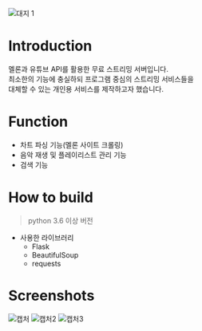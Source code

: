 ![대지 1](https://user-images.githubusercontent.com/29334258/69242417-289c4380-0be4-11ea-8a4d-56ed7621dec7.png)

# Introduction
멜론과 유튜브 API를 활용한 무료 스트리밍 서버입니다.  
최소한의 기능에 충실하되 프로그램 중심의 스트리밍 서비스들을  
대체할 수 있는 개인용 서비스를 제작하고자 했습니다.  

# Function
* 차트 파싱 기능(멜론 사이트 크롤링)
* 음악 재생 및 플레이리스트 관리 기능 
* 검색 기능

# How to build
> python 3.6 이상 버전
* 사용한 라이브러리
  * Flask 
  * BeautifulSoup 
  * requests 
 
# Screenshots
![캡처](https://user-images.githubusercontent.com/29334258/69243140-c5131580-0be5-11ea-800f-91f7f46a3934.PNG)
![캡처2](https://user-images.githubusercontent.com/29334258/69243143-c7756f80-0be5-11ea-9204-cac6212a7fc0.PNG)
![캡처3](https://user-images.githubusercontent.com/29334258/69243147-c93f3300-0be5-11ea-9a92-e319ab5e656f.PNG)
